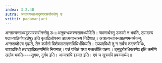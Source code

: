 ```yaml
---
index: 3.2.48
sutra: अन्तात्यन्ताध्वदूरपारसर्वानन्तेषु डः
vritti: padamanjari
---
```


 अन्तात्यन्ताध्वदूरपारसर्वानन्तेषु डः॥ अनुबन्धकरणसामर्थ्यादिति। श्रवणार्थस्तु डकारो न भवति, ठ्पादस्य पदाज्यातिगोपहतेषुऽ इति कृतटिलोपस्य डप्रत्ययान्तस्य निर्देशात्। अत्रात्यन्तानन्तग्रहणमनर्थकम्, अन्तशब्दोऽत्र गृह्यते, तेन कर्मणो विशेषणातदन्तविधिर्भविष्यति। उपपदविधौ तु न सर्वत्र तदन्तविधिः, उपपदविधौ तदाद्यादिग्रहणमिति नियमात्। पन्नं पतितं यथा गच्छतीति पन्नगः। ठ्सुदुरोरधिकरणेऽ इति कर्मणि खलेव भवति----सुगमः, दुर्गम इति। अन्यत्रापि द्दश्यत इति। एवं च सूत्रमपि प्रपञ्चार्थम्॥